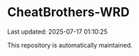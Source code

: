 # CheatBrothers-WRD

Last updated: 2025-07-17 01:10:25

This repository is automatically maintained.
